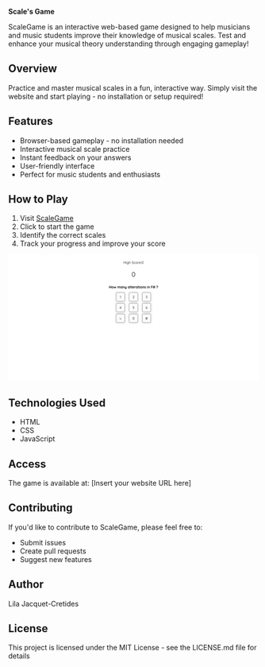 **Scale's Game**


ScaleGame is an interactive web-based game designed to help musicians and music students improve their knowledge of musical scales. Test and enhance your musical theory understanding through engaging gameplay!

## Overview

Practice and master musical scales in a fun, interactive way. Simply visit the website and start playing - no installation or setup required!

## Features

- Browser-based gameplay - no installation needed
- Interactive musical scale practice
- Instant feedback on your answers
- User-friendly interface
- Perfect for music students and enthusiasts

## How to Play

1. Visit [ScaleGame](https://liladoc.github.io/ScaleGame/)
2. Click to start the game
3. Identify the correct scales
4. Track your progress and improve your score

![screenshot](./screenshots/Screenshot.png)

## Technologies Used
- HTML
- CSS
- JavaScript

## Access

The game is available at: [Insert your website URL here]

## Contributing

If you'd like to contribute to ScaleGame, please feel free to:
- Submit issues
- Create pull requests
- Suggest new features

## Author

Lila Jacquet-Cretides

## License

This project is licensed under the MIT License - see the LICENSE.md file for details